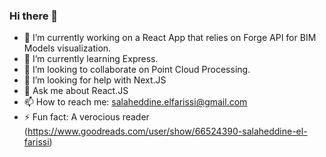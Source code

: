 ### Hi there 👋

- 🔭 I’m currently working on a React App that relies on Forge API for BIM Models visualization.
- 🌱 I’m currently learning Express.
- 👯 I’m looking to collaborate on Point Cloud Processing.
- 🤔 I’m looking for help with Next.JS
- 💬 Ask me about React.JS
- 📫 How to reach me: salaheddine.elfarissi@gmail.com
- ⚡ Fun fact: A verocious reader (https://www.goodreads.com/user/show/66524390-salaheddine-el-farissi)

